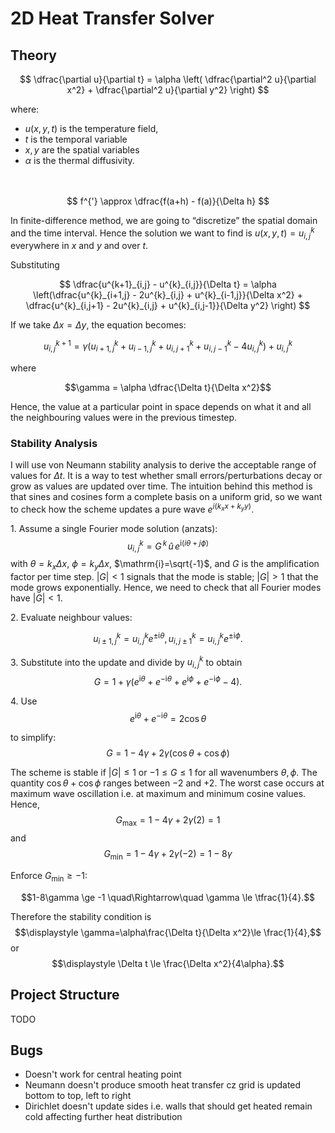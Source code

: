 # 2D Heat Transfer Solver


## Theory

$$
\dfrac{\partial u}{\partial t} = \alpha 
\left( 
\dfrac{\partial^2 u}{\partial x^2} +
\dfrac{\partial^2 u}{\partial y^2}
\right)
$$

where:
- $u(x,y,t)$ is the temperature field,
- $t$ is the temporal variable
- $x, y$ are the spatial variables
- $\alpha$ is the thermal diffusivity.
<br><br><br>



$$
f^{'} \approx 
\dfrac{f(a+h) - f(a)}{\Delta h}
$$

In finite-difference method, we are going to “discretize” the spatial domain and the time interval. Hence the solution we want to find is $u(x,y,t)=u_{i,j}^{k}$ everywhere in $x$ and $y$ and over $t$.


Substituting 


$$
\dfrac{u^{k+1}_{i,j} - u^{k}_{i,j}}{\Delta t} = \alpha \left(\dfrac{u^{k}_{i+1,j} - 2u^{k}_{i,j} + u^{k}_{i-1,j}}{\Delta x^2} + \dfrac{u^{k}_{i,j+1} - 2u^{k}_{i,j} + u^{k}_{i,j-1}}{\Delta y^2} \right)
$$

If we take $\Delta x = \Delta y$, the equation becomes:

$$
u^{k+1}_{i,j} = \gamma \left(
u^{k}_{i+1,j} + u^{k}_{i-1,j} + u^{k}_{i,j+1} + u^{k}_{i,j-1} - 4u^{k}_{i,j}
\right) + u^{k}_{i,j}
$$


where

$$\gamma = \alpha \dfrac{\Delta t}{\Delta x^2}$$


Hence, the value at a particular point in space depends on what it and all the neighbouring values were in the previous timestep.


### Stability Analysis


I will use von Neumann stability analysis to derive the acceptable range of values for $\Delta t$. It is a way to test whether small errors/perturbations decay or grow as values are updated over time. The intuition behind this method is that sines and cosines form a complete basis on a uniform grid, so we want to check how the scheme updates a pure wave $e^{i(k_x x + k_y y)}$.


1\. Assume a single Fourier mode solution (anzats):
$$u^{k}_{i,j} = G^{\,k}\,\hat{u}\,e^{\mathrm{i}(i\theta + j\phi)}$$
with $\theta=k_x\Delta x$, $\phi=k_y\Delta x$, $\mathrm{i}=\sqrt{-1}$, and $G$ is the amplification factor per time step. $|G| < 1$ signals that the mode is stable; $|G| > 1$ that the mode grows exponentially. Hence, we need to check that all Fourier modes have $|G| < 1$. 

2\. Evaluate neighbour values:

$$u^{k}_{i\pm1,j}=u^{k}_{i,j}e^{\pm\mathrm{i}\theta},
u^{k}_{i,j\pm1}=u^{k}_{i,j}e^{\pm\mathrm{i}\phi}.$$

3\. Substitute into the update and divide by $u^{k}_{i,j}$ to obtain
$$G = 1 + \gamma\bigl(e^{\mathrm{i}\theta}+e^{-\mathrm{i}\theta}+e^{\mathrm{i}\phi}+e^{-\mathrm{i}\phi}-4\bigr).$$

4\. Use
$$e^{\mathrm{i}\theta}+e^{-\mathrm{i}\theta}=2\cos\theta$$

to simplify:
$$G = 1 - 4\gamma + 2\gamma\bigl(\cos\theta + \cos\phi\bigr)$$

The scheme is stable if $|G|\le 1$ or $-1\le G\le 1$ for all wavenumbers $\theta,\phi$. The quantity $\cos\theta+\cos\phi$ ranges between $-2$ and $+2$. The worst case occurs at maximum wave oscillation i.e. at maximum and minimum cosine values. Hence,
$$G_{\max}=1-4\gamma+2\gamma(2)=1$$ 
and
$$G_{\min}=1-4\gamma+2\gamma(-2)=1-8\gamma$$

Enforce $G_{\min}\ge -1$:

$$1-8\gamma \ge -1 \quad\Rightarrow\quad \gamma \le \tfrac{1}{4}.$$

Therefore the stability condition is
$$\displaystyle \gamma=\alpha\frac{\Delta t}{\Delta x^2}\le \frac{1}{4},$$
or
$$\displaystyle \Delta t \le \frac{\Delta x^2}{4\alpha}.$$



## Project Structure

TODO


## Bugs

- Doesn't work for central heating point
- Neumann doesn't produce smooth heat transfer cz grid is updated bottom to top, left to right
- Dirichlet doesn't update sides i.e. walls that should get heated remain cold affecting further heat distribution
